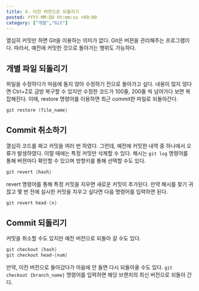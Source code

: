 ```yaml
---
title: 4. 이전 버젼으로 되돌리기
posted: YYYY-MM-DD hh:mm:ss +09:00
category: ["개발","Git"]
---
```


열심히 커밋만 하면 Git을 이용하는 의미가 없다. Git은 버젼을 관리해주는 프로그램이다. 따라서, 예전에 커밋한 것으로 돌아가는 행위도 가능하다.

## 개별 파일 되돌리기
파일을 수정하다가 마음에 들지 않아 수정하기 전으로 돌아가고 싶다. 내용이 많지 않다면 Ctrl+Z로 금방 복구할 수 있지만 수정한 코드가 100줄, 200줄 씩 넘어가다 보면 복잡해진다. 이때, restore 명령어를 이용하면 최근 commit한 파일로 되돌아간다.
```c
git restore {file_name}
```

## Commit 취소하기
열심히 코드를 짜고 커밋을 여러 번 하였다. 그런데, 예전에 커밋한 내역 중 하나에서 오류가 발생하였다. 이럴 때에는 특정 커밋만 삭제할 수 있다. 해시는 `git log` 명령어를 통해 버젼마다 확인할 수 있으며 방향키를 통해 선택할 수도 있다.
```c
git revert {hash}
```

revert 명령어를 통해 특정 커밋을 지우면 새로운 커밋이 추가된다. 만약 해시를 찾기 귀찮고 몇 번 전에 실시한 커밋을 지우고 싶다면 다음 명령어를 입력하면 된다.
```c
git revert head-{n}
```

## Commit 되돌리기
커밋을 취소할 수도 있지만 예전 버전으로 되돌아 갈 수도 있다.
```c
git checkout {hash}
git checkout head~{num}
```

만약, 이전 버전으로 돌아갔다가 마음에 안 들면 다시 되돌아올 수도 있다. `git checkout {branch_name}` 명령어를 입력하면 해당 브랜치의 최신 버전으로 되돌아 간다.